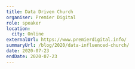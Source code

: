 ```yaml
---
title: Data Driven Church
organiser: Premier Digital
role: speaker
location:
  city: Online
externalUrl: https://www.premierdigital.info/
summaryUrl: /blog/2020/data-influenced-church/
date: 2020-07-23
endDate: 2020-07-23
---
```

